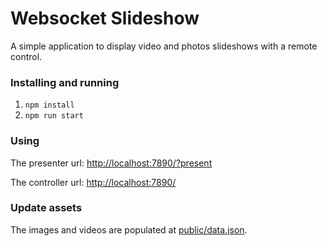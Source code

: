 # Websocket Slideshow
A simple application to display video and photos slideshows with a remote control.

### Installing and running

1. `npm install`
2. `npm run start`


### Using

The presenter url:
[http://localhost:7890/?present](http://localhost:7890/?present)

The controller url:
[http://localhost:7890/](http://localhost:7890/)

### Update assets
The images and videos are populated at [public/data.json](./public/data.json).
